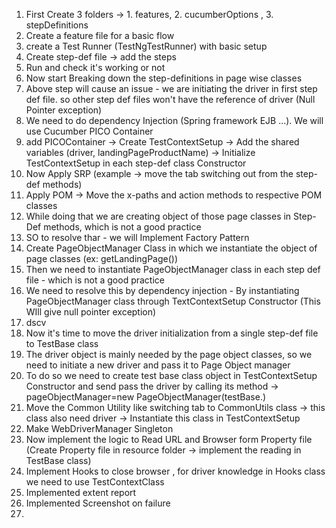 1. First Create 3 folders -> 1. features, 2. cucumberOptions , 3. stepDefinitions
2. Create a feature file for a basic flow
3. create a Test Runner  (TestNgTestRunner) with basic setup
4. Create step-def file -> add the steps
5. Run and check it's working or not
6. Now start Breaking down the step-definitions in page wise classes
7. Above step will cause an issue - we are initiating the driver in first step def file. so other step def files won't have the reference of driver  (Null Pointer exception)
8. We need to do dependency Injection (Spring framework EJB ...). We will  use Cucumber PICO Container 
9. add PICOContainer -> Create TestContextSetup -> Add the shared variables (driver, landingPageProductName) -> Initialize TestContextSetup in each step-def class Constructor
10. Now Apply SRP (example -> move the tab switching out from the step-def methods)
11. Apply POM -> Move the x-paths and action methods to respective POM classes
12. While doing that we are creating object of those page classes in Step-Def methods, which is not a good practice
13. SO to resolve thar - we will Implement Factory Pattern
14. Create PageObjectManager Class in which we instantiate the object of page classes (ex: getLandingPage())
15. Then we need to instantiate PageObjectManager class in each step def file - which is not a good practice 
16. We need to resolve this by dependency injection - By instantiating PageObjectManager class through TextContextSetup Constructor (This WIll give null pointer exception)
17. dscv
18. Now it's time to move the driver initialization from a single step-def file to TestBase class
19. The driver object is mainly needed by the page object classes, so we need to initiate a new driver and pass it to Page Object manager
20. To do so we need to create test base class object in TestContextSetup Constructor and send pass the driver by calling its method -> pageObjectManager=new PageObjectManager(testBase.)
21. Move the Common Utility like switching tab to CommonUtils class -> this class also need driver -> Instantiate this class in TestContextSetup 
22. Make WebDriverManager Singleton
23. Now implement the logic to Read URL and Browser form Property file (Create Property file in resource folder -> implement the reading in TestBase class)
24. Implement Hooks to close browser , for driver knowledge in Hooks class we need to use TestContextClass
25. Implemented extent report
26. Implemented Screenshot on failure
27. 
